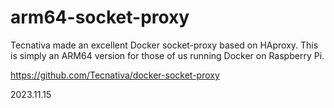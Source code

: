 # arm64-socket-proxy
Tecnativa made an excellent Docker socket-proxy based on HAproxy.  This is simply an ARM64 version for those of us running Docker on Raspberry Pi.

https://github.com/Tecnativa/docker-socket-proxy

2023.11.15
